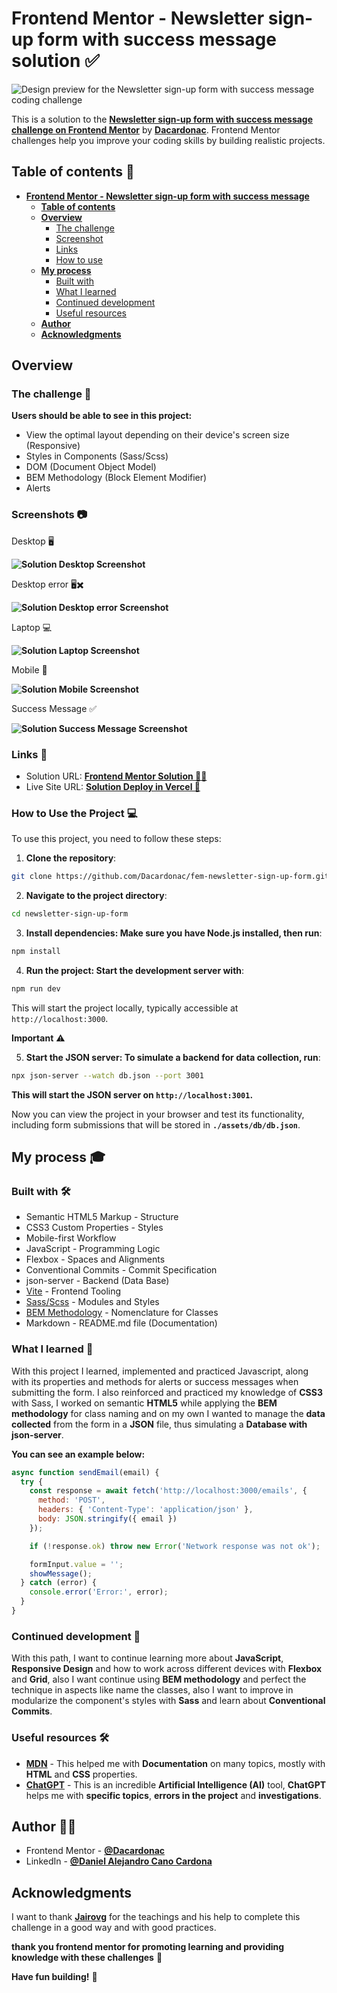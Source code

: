 # Frontend Mentor - Newsletter sign-up form with success message solution ✅

![Design preview for the Newsletter sign-up form with success message coding challenge](./public/design/desktop-design.webp)

This is a solution to the **[Newsletter sign-up form with success message challenge on Frontend Mentor](https://www.frontendmentor.io/challenges/newsletter-signup-form-with-success-message-3FC1AZbNrv)** by **[Dacardonac](https://github.com/Dacardonac)**. Frontend Mentor challenges help you improve your coding skills by building realistic projects.

## Table of contents 📄

- **[Frontend Mentor - Newsletter sign-up form with success message](#frontend-mentor---newsletter-sign-up-form-with-success-message-solution-)**
  - **[Table of contents](#table-of-contents-)**
  - **[Overview](#overview-)**
    - [The challenge](#the-challenge-)
    - [Screenshot](#screenshots-)
    - [Links](#links-)
    - [How to use](#how-to-use-the-project-)
  - **[My process](#my-process-)**
    - [Built with](#built-with-)
    - [What I learned](#what-i-learned-)
    - [Continued development](#continued-development-)
    - [Useful resources](#useful-resources-)
  - **[Author](#author-)**
  - **[Acknowledgments](#acknowledgments-)**

## Overview

### The challenge 🧩

**Users should be able to see in this project:**

- View the optimal layout depending on their device's screen size (Responsive)
- Styles in Components (Sass/Scss)
- DOM (Document Object Model)
- BEM Methodology (Block Element Modifier)
- Alerts

### Screenshots 📷

Desktop 🖥️

**![Solution Desktop Screenshot](./public/screenshots/desktop-design-screenshot.webp)**

Desktop error 🖥️✖️

**![Solution Desktop error Screenshot](./public/screenshots/desktop-error.webp)**

Laptop 💻

**![Solution Laptop Screenshot](./public/screenshots/laptop-design-screenshot.webp)**

Mobile 📱

**![Solution Mobile Screenshot](./public/screenshots/mobile-design-screenshot.webp)**

Success Message ✅

**![Solution Success Message Screenshot](./public/screenshots/success-message.webp)**

### Links 📍

- Solution URL: **[Frontend Mentor Solution 👨‍💻]()**
- Live Site URL: **[Solution Deploy in Vercel 🚀]()**

### How to Use the Project 💻

To use this project, you need to follow these steps:

1. **Clone the repository**:

  ```bash
  git clone https://github.com/Dacardonac/fem-newsletter-sign-up-form.git
  ```

2. **Navigate to the project directory**:

  ```bash
  cd newsletter-sign-up-form
  ```

3. **Install dependencies: Make sure you have Node.js installed, then run**:

  ```bash
  npm install
  ```

4. **Run the project: Start the development server with**:

  ```bash
  npm run dev
  ```
  This will start the project locally, typically accessible at `http://localhost:3000`.

  **Important** ⚠️

5. **Start the JSON server: To simulate a backend for data collection, run**:

  ```bash
  npx json-server --watch db.json --port 3001
  ```
  **This will start the JSON server on `http://localhost:3001`.**

Now you can view the project in your browser and test its functionality, including form submissions that will be stored in **`./assets/db/db.json`**.


## My process 🎓

### Built with 🛠

- Semantic HTML5 Markup - Structure
- CSS3 Custom Properties - Styles
- Mobile-first Workflow
- JavaScript - Programming Logic
- Flexbox - Spaces and Alignments
- Conventional Commits - Commit Specification
- json-server - Backend (Data Base)
- [Vite](https://vitejs.dev/) - Frontend Tooling
- [Sass/Scss](https://sass-lang.com/) - Modules and Styles
- [BEM Methodology](https://en.bem.info/methodology/) - Nomenclature for Classes
- Markdown - README.md file (Documentation)

### What I learned 🧠

With this project I learned, implemented and practiced Javascript, along with its properties and methods for alerts or success messages when submitting the form. I also reinforced and practiced my knowledge of **CSS3** with Sass, I worked on semantic **HTML5** while applying the **BEM methodology** for class naming and on my own I wanted to manage the **data collected** from the form in a **JSON** file, thus simulating a **Database with json-server**.

**You can see an example below:**

``` JavaScript
async function sendEmail(email) {
  try {
    const response = await fetch('http://localhost:3000/emails', {
      method: 'POST',
      headers: { 'Content-Type': 'application/json' },
      body: JSON.stringify({ email })
    });

    if (!response.ok) throw new Error('Network response was not ok');

    formInput.value = '';
    showMessage();
  } catch (error) {
    console.error('Error:', error);
  }
}
```

### Continued development 🔎

With this path, I want to continue learning more about **JavaScript**, **Responsive Design** and how to work across different devices with **Flexbox** and **Grid**, also I want continue using  **BEM methodology** and perfect the technique in aspects like name the classes, also I want to improve in modularize the component's styles with **Sass** and learn about **Conventional Commits**.

### Useful resources 🛠

- **[MDN](https://developer.mozilla.org/en-US/)** - This helped me with **Documentation** on many topics, mostly with **HTML** and **CSS** properties.
- **[ChatGPT](https://chatgpt.com/)** - This is an incredible **Artificial Intelligence (AI)** tool, **ChatGPT** helps me with **specific topics**, **errors in the project** and **investigations**.

## Author 👨‍💻

- Frontend Mentor - **[@Dacardonac](https://www.frontendmentor.io/profile/Dacardonac)**
- LinkedIn - **[@Daniel Alejandro Cano Cardona](https://www.linkedin.com/in/daniel-alejandro-cano-cardona/)**

## Acknowledgments

I want to thank **[Jairovg](https://github.com/jairovg)** for the teachings and his help to complete this challenge in a good way and with good practices.

**thank you frontend mentor for promoting learning and providing knowledge with these challenges** 🙌

**Have fun building!** 🚀
